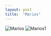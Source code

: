 ```yaml
---
layout: post
title:  "Marios"
---
```



![Marios]({{site.baseurl}}/assets/marios1.jpg)
![Marios1]({{site.baseurl}}/assets/marios1_.jpg)
